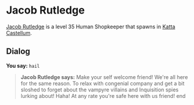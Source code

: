 # Jacob Rutledge



[Jacob Rutledge](/npc/160257) is a level 35 Human Shopkeeper that spawns in [Katta Castellum](/zone/160).



## Dialog

**You say:** `hail`



>**Jacob Rutledge says:** Make your self welcome friend! We're all here for the same reason. To relax with congenial company and get a bit sloshed to forget about the vampyre villains and Inquisition spies lurking about! Haha! At any rate you're safe here with us friend!
end
